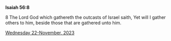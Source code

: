 **Isaiah 56:8**

8 The Lord God which gathereth the outcasts of Israel saith, Yet will I gather others to him, beside those that are gathered unto him.

[Wednesday 22-November, 2023](https://getbible.life/kjv/Isaiah/56/8)
